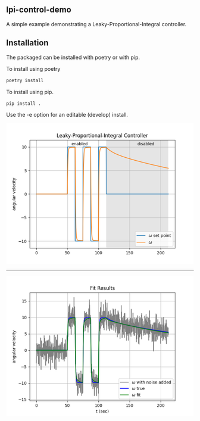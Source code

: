 ## lpi-control-demo

A simple example demonstrating a Leaky-Proportional-Integral controller. 

## Installation
The packaged can be installed with poetry or with pip. 

To install using poetry 
```bash
poetry install
```

To install using pip. 
```bash
pip install .
```
Use the -e option for an editable (develop) install. 


![example1](images/lpi_example.png)

---

![example2](images/lpi_controller_fit.png)





